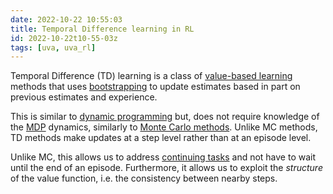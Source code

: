 ```yaml
---
date: 2022-10-22 10:55:03
title: Temporal Difference learning in RL
id: 2022-10-22t10-55-03z
tags: [uva, uva_rl]
---
```


Temporal Difference (TD) learning is a class of
[value-based learning](./2022-10-22t10-34-46z.md) methods that uses
[bootstrapping](./2022-10-22t10-56-02z.md) to update estimates based in part on
previous estimates and experience.

This is similar to [dynamic programming](./2022-10-21t17-13-39z.md) but, does
not require knowledge of the [MDP](./2022-10-21t12-12-18z.md) dynamics,
similarly to [Monte Carlo methods](./2022-10-22t10-38-24z.md). Unlike MC
methods, TD methods make updates at a step level rather than at an episode
level.

Unlike MC, this allows us to address
[continuing tasks](./2022-10-21t11-26-04z.md) and not have to wait until the end
of an episode. Furthermore, it allows us to exploit the _structure_ of the value
function, i.e. the consistency between nearby steps.
